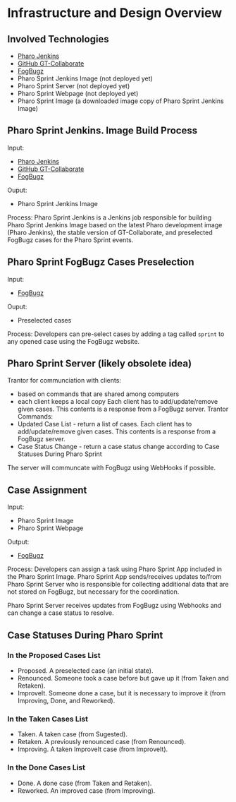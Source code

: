 # Infrastructure and Design Overview

## Involved Technologies

- [Pharo Jenkins](https://ci.inria.fr/pharo/)
- [GitHub GT-Collaborate](https://github.com/JurajKubelka/GT-Collaborate)
- [FogBugz](http://pharo.fogbugz.com)
- Pharo Sprint Jenkins Image (not deployed yet)
- Pharo Sprint Server (not deployed yet)
- Pharo Sprint Webpage (not deployed yet)
- Pharo Sprint Image (a downloaded image copy of Pharo Sprint Jenkins Image)

## Pharo Sprint Jenkins. Image Build Process

Input: 
- [Pharo Jenkins](https://ci.inria.fr/pharo/)
- [GitHub GT-Collaborate](https://github.com/JurajKubelka/GT-Collaborate)
- [FogBugz](http://pharo.fogbugz.com)

Ouput:
- Pharo Sprint Jenkins Image

Process: Pharo Sprint Jenkins is a Jenkins job responsible for building Pharo Sprint Jenkins Image based on the latest Pharo development image (Pharo Jenkins), the stable version of GT-Collaborate, and preselected FogBugz cases for the Pharo Sprint events.

## Pharo Sprint FogBugz Cases Preselection

Input: 
- [FogBugz](http://pharo.fogbugz.com)

Ouput:
- Preselected cases

Process: Developers can pre-select cases by adding a tag called `sprint` to any opened case using the FogBugz website.

## Pharo Sprint Server (likely obsolete idea)

Trantor for communciation with clients: 
- based on commands that are shared among computers
- each client keeps a local copy
Each client has to add/update/remove given cases. This contents is a response from a FogBugz server.
Trantor Commands:
- Updated Case List - return a list of cases. Each client has to add/update/remove given cases. This contents is a response from a FogBugz server.
- Case Status Change - return a case status change according to Case Statuses During Pharo Sprint

The server will communcate with FogBugz using WebHooks if possible.

## Case Assignment

Input:
- Pharo Sprint Image
- Pharo Sprint Webpage

Output:
- [FogBugz](http://pharo.fogbugz.com)

Process: Developers can assign a task using Pharo Sprint App included in the Pharo Sprint Image. Pharo Sprint App sends/receives updates to/from Pharo Sprint Server who is responsible for collecting additional data that are not stored on FogBugz, but necessary for the coordination. 

Pharo Sprint Server receives updates from FogBugz using Webhooks and can change a case status to resolve.

## Case Statuses During Pharo Sprint

### In the Proposed Cases List
- Proposed. A preselected case (an initial state).
- Renounced. Someone took a case before but gave up it (from Taken and Retaken).
- ImproveIt. Someone done a case, but it is necessary to improve it (from Improving, Done, and Reworked).

### In the Taken Cases List
- Taken. A taken case (from Sugested).
- Retaken. A previously renounced case (from Renounced).
- Improving. A taken ImproveIt case (from ImproveIt).

### In the Done Cases List
- Done. A done case (from Taken and Retaken).
- Reworked. An improved case (from Improving).
